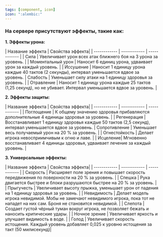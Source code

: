 ```yaml
---
tags: [component, icon]
icon: ":alembic:"
---
```

### На сервере присутствуют эффекты, такие как: </br>
**1. Эффекты урона:**

|    Название эффекта  | Свойства эффекта|
| ------------ | ------------ | ------------ |
| Сила |  Увеличивает урон всех атак ближнего боя на 3 урона за уровень. | 
| Моментальный урон  | Наносит 6 единиц урона, удваивает урон за каждый уровень. |
| Иссушение | Наносит 1 единицу урона каждые 40 тактов (2 секунды), интервал уменьшается вдвое за уровень.
| Слабость | Уменьшает силу атаки на 1 единицу здоровья за уровень. | 
| Отравление | Наносит 1 единицу урона каждые 25 тактов (1,25 секунд), но не убивает. Интервал уменьшается вдвое за уровень. | 

 **2.  Эффекты защиты:**

|    Название эффекта  | Свойства эффекта|
| ------------ | ------------ | ------------ |
| Поглощение | К общему значению здоровья прибавляются дополнительные 4 единицы здоровья за уровень. |
| Регенерация | Восстанавливает 1 единицу здоровья каждые 50 тактов (2,5 секунд), интервал уменьшается вдвое за уровень.
 |  Сопротивление | Уменьшает весь получаемый урон на 20 % за уровень.  | 
 |  Огнестойкость |  Делает игрока невосприимчивым к огню и лаве. | 
 | Исцеление|  Мгновенно восстанавливает 4 единицы здоровья, удваивает лечение за каждый уровень. | 
 
 **3. Универсальные эффекты:**


 |    Название эффекта  | Свойства эффекта|
| ------------ | ------------ | ------------ |
| Скорость | Расширяет поле зрения и повышает скорость передвижения по поверхности на 20 % за уровень. | 
| Спешка  | Рука двигается быстрее и блоки разрушаются быстрее на 20 % за уровень.  | 
| Прыгучесть  | Увеличивает высоту прыжка, уменьшает урон от падения на 1 единицу здоровья за уровень.  | 
 | Невидимость | Делает модель игрока невидимой. Мобы не замечают невидимого игрока, пока тот не нападет на них сам. Броня не становится невидимой. |
| Слепота | Создает густой чёрный туман вокруг игрока, не позволяет бежать и наносить критические удары. | 
| Ночное зрение | Увеличивает яркость и улучшает видимость в воде. | 
| Голод | Увеличивает скорость истощения. Каждый уровень добавляет 0,025 к уровню истощения за такт (50 милисекунд)| 
